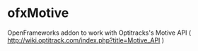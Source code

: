 # ofxMotive
OpenFrameworks addon to work with Optitracks's Motive API ( http://wiki.optitrack.com/index.php?title=Motive_API )
